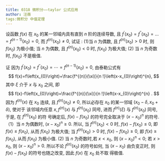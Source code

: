 ```yaml
---
title: 0318 微积分——taylor 公式应用
author: 汪薇
tags:微积分 中值定理
---
```




设函数 $f(x)$ 在 $x_{0}$ 的某一邻域内具有直到 $n$ 阶的连续导数, 且 $f^{\prime}\left(x_{0}\right)=f^{\prime \prime}\left(x_{0}\right)=\ldots$ $=f^{(n-1)}\left(x_{0}\right)=0$, 而 $f^{(n)}\left(x_{0}\right) \neq 0$, 试证 :
(1)当 $n$ 为偶数, 且 $f^{(n)}\left(x_{0}\right)>0$ 时, 则 $f\left(x_{0}\right)$ 为极小值; 当 $n$ 为偶数, 且 $f^{(n)}\left(x_{0}\right)<0$ 时, $f\left(x_{0}\right)$ 为极大值;
(2) 当 $n$ 为奇数时, $f\left(x_{0}\right)$ 不是极值.



<!--more-->



证 因为 $f^{\prime}\left(x_{0}\right)=f^{\prime \prime}\left(x_{0}\right)=\cdots=f^{(n-1)}\left(x_{0}\right)=0$, 由泰勒公式有
$$
f(x)=f\left(x_{0}\right)+\frac{f^{(n)}(\xi)}{n !}\left(x-x_{0}\right)^{n},
$$
其中 $\xi$ 介于 $x$ 与 $x_{0}$ 之间, 即
$$
f(x)-f\left(x_{0}\right)=\frac{f^{(n)}(\xi)}{n !}\left(x-x_{0}\right)^{n} .
$$
因为 $f^{(n)}(x)$ 在 $x_{0}$ 连续, 且 $f^{(n)}\left(x_{0}\right) \neq 0$, 所以必存在 $x_{0}$ 的某一邻域 $\left(x_{0}-\delta, x_{0}+\delta\right)$, 使对于 该邻域内任意 $x, f^{(n)}(x)$ 与 $f^{(n)}\left(x_{0}\right)$ 同号, 进而 $f^{(n)}(\xi)$ 与 $f^{(n)}\left(x_{0}\right)$ 同号, 于是, 在 $f^{(n)}\left(x_{0}\right)$ 的符 号确定后, $f(x)-f\left(x_{0}\right)$ 的符号完全取决于 $\left(x-x_{0}\right)^{n}$ 的符号.
（1）当 $n$ 为偶数时, $\left(x-x_{0}\right)^{n} \geqslant 0$. 所以,
当 $f^{(n)}\left(x_{0}\right)<0$ 时, $f(x)-f\left(x_{0}\right) \leqslant 0$, 即 $f(x) \leqslant f\left(x_{0}\right)$, 从而 $f\left(x_{0}\right)$ 为极大值;
当 $f^{(n)}\left(x_{0}\right)>0$ 时, $f(x)-f\left(x_{0}\right) \geqslant 0$, 即 $f(x) \geqslant f\left(x_{0}\right)$, 从而 $f\left(x_{0}\right)$ 为极小值.
(2) 当 $n$ 为奇数时,若 $x<x_{0}$, 则 $\left(x-x_{0}\right)^{n}<0$; 若 $x>x_{0}$, 则 $\left(x-x_{0}\right)^{n}>0$. 所以不论 $f^{(n)}\left(x_{0}\right)$ 的符号如何, 当 $\left(x-x_{0}\right)$ 由负变正时, 则 $f(x)-f\left(x_{0}\right)$ 的符号也随之改变, 因此 $f(x)$ 在 $x_{0}$ 处不取 得极值.
